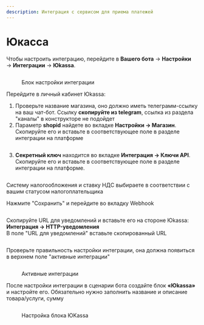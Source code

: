 ```yaml
---
description: Интеграция с сервисом для приема платежей
---
```


# Юкасса

Чтобы настроить интеграцию, перейдите в **Вашего бота** → **Настройки** → **Интеграции** → **Юkassa**.

<figure><img src="../../../../.gitbook/assets/image (190).png" alt=""><figcaption><p>Блок настройки интеграции</p></figcaption></figure>

Перейдите в личный кабинет Юkassa:

1. Проверьте название магазина, оно должно иметь телеграмм-ссылку на ваш чат-бот. Ссылку **скопируйте из telegram**, ссылка из раздела "каналы" в конструкторе не подойдет
2. Параметр **shopid**  найдете во вкладке **Настройки → Магазин**. Скопируйте его и вставьте в соответствующее поле в разделе интеграции на платформе

<figure><img src="../../../../.gitbook/assets/Group 2.png" alt=""><figcaption></figcaption></figure>

3. **Секретный ключ** находится во вкладке **Интеграция → Ключи API**. Скопируйте его и вставьте в соответствующее поле в разделе интеграции на платформе.

<figure><img src="../../../../.gitbook/assets/Group 3 (1).png" alt=""><figcaption></figcaption></figure>

Систему налогообложения и ставку НДС выбираете в соответствии с вашим статусом налогоплательщика

Нажмите "Сохранить" и перейдите во вкладку Webhook

<figure><img src="../../../../.gitbook/assets/Group 4.png" alt=""><figcaption></figcaption></figure>

Скопируйте URL для уведомлений и вставьте его на стороне Юkassa: \
**Интеграция → HTTP-уведомления**\
В поле "URL для уведомлений" вставьте скопированный URL

<figure><img src="../../../../.gitbook/assets/Group 5.png" alt=""><figcaption></figcaption></figure>

Проверьте правильность настройки интеграции, она должна появиться в верхнем поле "активные интеграции"&#x20;

<figure><img src="../../../../.gitbook/assets/Group 6 (1).png" alt=""><figcaption><p>Активные интеграции</p></figcaption></figure>

После настройки интеграции в сценарии бота создайте блок **«Юkassa»** и настройте его. Обязательно нужно заполнить название и описание товара/услуги, сумму

<figure><img src="../../../../.gitbook/assets/image (192).png" alt=""><figcaption><p>Настройка блока ЮKassa</p></figcaption></figure>
